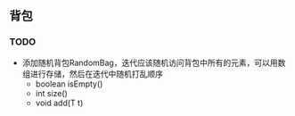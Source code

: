 ## 背包

### TODO

* 添加随机背包RandomBag，迭代应该随机访问背包中所有的元素，可以用数组进行存储，然后在迭代中随机打乱顺序
    * boolean isEmpty()
    * int size()
    * void add(T t)
    